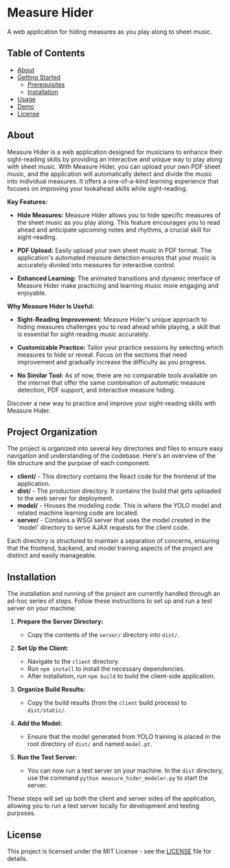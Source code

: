 # Measure Hider

A web application for hiding measures as you play along to sheet music.

## Table of Contents

- [About](#about)
- [Getting Started](#getting-started)
  - [Prerequisites](#prerequisites)
  - [Installation](#installation)
- [Usage](#usage)
- [Demo](#demo)
- [License](#license)

## About

Measure Hider is a web application designed for musicians to enhance their sight-reading skills by providing an interactive and unique way to play along with sheet music. With Measure Hider, you can upload your own PDF sheet music, and the application will automatically detect and divide the music into individual measures. It offers a one-of-a-kind learning experience that focuses on improving your lookahead skills while sight-reading.

**Key Features:**

- **Hide Measures:** Measure Hider allows you to hide specific measures of the sheet music as you play along. This feature encourages you to read ahead and anticipate upcoming notes and rhythms, a crucial skill for sight-reading.

- **PDF Upload:** Easily upload your own sheet music in PDF format. The application's automated measure detection ensures that your music is accurately divided into measures for interactive control.

- **Enhanced Learning:** The animated transitions and dynamic interface of Measure Hider make practicing and learning music more engaging and enjoyable.

**Why Measure Hider Is Useful:**

- **Sight-Reading Improvement:** Measure Hider's unique approach to hiding measures challenges you to read ahead while playing, a skill that is essential for sight-reading music accurately.

- **Customizable Practice:** Tailor your practice sessions by selecting which measures to hide or reveal. Focus on the sections that need improvement and gradually increase the difficulty as you progress.

- **No Similar Tool:** As of now, there are no comparable tools available on the internet that offer the same combination of automatic measure detection, PDF support, and interactive measure hiding.

Discover a new way to practice and improve your sight-reading skills with Measure Hider.

## Project Organization

The project is organized into several key directories and files to ensure easy navigation and understanding of the codebase. Here's an overview of the file structure and the purpose of each component:

- **client/** - This directory contains the React code for the frontend of the application.
- **dist/** - The production directory. It contains the build that gets uploaded to the web server for deployment.
- **model/** - Houses the modeling code. This is where the YOLO model and related machine learning code are located.
- **server/** - Contains a WSGI server that uses the model created in the 'model' directory to serve AJAX requests for the client code.

Each directory is structured to maintain a separation of concerns, ensuring that the frontend, backend, and model training aspects of the project are distinct and easily manageable.

## Installation

The installation and running of the project are currently handled through an ad-hoc series of steps. Follow these instructions to set up and run a test server on your machine:

1. **Prepare the Server Directory:**
   - Copy the contents of the `server/` directory into `dist/`.

2. **Set Up the Client:**
   - Navigate to the `client` directory.
   - Run `npm install` to install the necessary dependencies.
   - After installation, run `npm build` to build the client-side application.

3. **Organize Build Results:**
   - Copy the build results (from the `client` build process) to `dist/static/`.

4. **Add the Model:**
   - Ensure that the model generated from YOLO training is placed in the root directory of `dist/` and named `model.pt`.

5. **Run the Test Server:**
   - You can now run a test server on your machine. In the `dist` directory, use the command `python measure_hider_modeler.py` to start the server.

These steps will set up both the client and server sides of the application, allowing you to run a test server locally for development and testing purposes.

## License

This project is licensed under the MIT License - see the [LICENSE](LICENSE) file for details.
